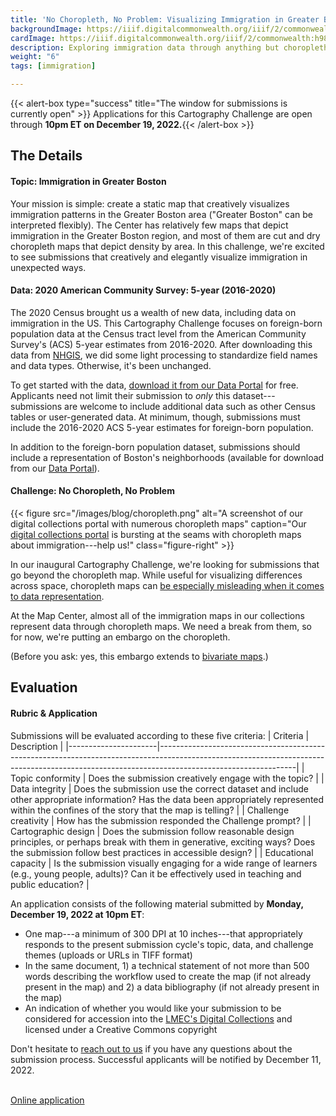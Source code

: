 ```yaml
---
title: 'No Choropleth, No Problem: Visualizing Immigration in Greater Boston'
backgroundImage: https://iiif.digitalcommonwealth.org/iiif/2/commonwealth:h989r692z/141,653,2310,778/full/0/default.jpg
cardImage: https://iiif.digitalcommonwealth.org/iiif/2/commonwealth:h989r692z/141,653,2310,778/full/0/default.jpg
description: Exploring immigration data through anything but choropleth maps
weight: "6"
tags: [immigration]

---
```


{{< alert-box type="success" title="The window for submissions is currently open" >}} Applications for this Cartography Challenge are open through **10pm ET on December 19, 2022.**{{< /alert-box >}}

## The Details

#### Topic: Immigration in Greater Boston

Your mission is simple: create a static map that creatively visualizes immigration patterns in the Greater Boston area ("Greater Boston" can be interpreted flexibly). The Center has relatively few maps that depict immigration in the Greater Boston region, and most of them are cut and dry choropleth maps that depict density by area. In this challenge, we're excited to see submissions that creatively and elegantly visualize immigration in unexpected ways.

#### Data: 2020 American Community Survey: 5-year (2016-2020)

The 2020 Census brought us a wealth of new data, including data on immigration in the US. This Cartography Challenge focuses on foreign-born population data at the Census tract level from the American Community Survey's (ACS) 5-year estimates from 2016-2020. After downloading this data from [NHGIS](https://www.nhgis.org/), we did some light processing to standardize field names and data types. Otherwise, it's been unchanged.

To get started with the data, [download it from our Data Portal](https://data.leventhalmap.org) for free. Applicants need not limit their submission to *only* this dataset---submissions are welcome to include additional data such as other Census tables or user-generated data. At minimum, though, submissions must include the 2016-2020 ACS 5-year estimates for foreign-born population.

In addition to the foreign-born population dataset, submissions should include a representation of Boston's neighborhoods (available for download from our [Data Portal](https://data.leventhalmap.org/#/catalog/dkhq7glpx)). 

#### Challenge: No Choropleth, No Problem

{{< figure src="/images/blog/choropleth.png" alt="A screenshot of our digital collections portal with numerous choropleth maps" caption="Our [digital collections portal](https://collections.leventhalmap.org) is bursting at the seams with choropleth maps about immigration---help us!" class="figure-right" >}}

In our inaugural Cartography Challenge, we're looking for submissions that go beyond the choropleth map. While useful for visualizing differences across space, choropleth maps can [be especially misleading when it comes to data representation](https://www.bloomberg.com/news/articles/2015-06-25/how-to-avoid-being-fooled-by-bad-maps).

At the Map Center, almost all of the immigration maps in our collections represent data through choropleth maps. We need a break from them, so for now, we're putting an embargo on the choropleth.

(Before you ask: yes, this embargo extends to [bivariate maps](https://www.axismaps.com/guide/bivariate-choropleth).)

## Evaluation

#### Rubric & Application

Submissions will be evaluated according to these five criteria:
| Criteria             | Description                                                                                                                                                                                  |
|----------------------|----------------------------------------------------------------------------------------------------------------------------------------------------------------------------------------------|
| Topic conformity     | Does the submission creatively engage with the topic?                                                                                                                                        |
| Data integrity       | Does the submission use the correct dataset and include other appropriate information? Has the data been appropriately represented within the confines of the story that the map is telling? |
| Challenge creativity | How has the submission responded the Challenge prompt?                                                                                                                                       |
| Cartographic design  | Does the submission follow reasonable design principles, or perhaps break with them in generative, exciting ways? Does the submission follow best practices in accessible design?            |
| Educational capacity | Is the submission visually engaging for a wide range of learners (e.g., young people, adults)? Can it be effectively used in teaching and public education?                                  |

An application consists of the following material submitted by **Monday, December 19, 2022 at 10pm ET**:

* One map---a minimum of 300 DPI at 10 inches---that appropriately responds to the present submission cycle's topic, data, and challenge themes (uploads or URLs in TIFF format)
* In the same document, 1) a technical statement of not more than 500 words describing the workflow used to create the map (if not already present in the map) and 2) a data bibliography (if not already present in the map)
* An indication of whether you would like your submission to be considered for accession into the [LMEC's Digital Collections](https://collections.leventhalmap.org) and licensed under a Creative Commons copyright

Don't hesitate to [reach out to us](mailto:ispangler@leventhalmap.org) if you have any questions about the submission process. Successful applicants will be notified by December 11, 2022.

<br>
<a href="https://airtable.com/shr3hXZOiWJvuquwH" class="btn btn-md btn-outline-primary">Online application</a>